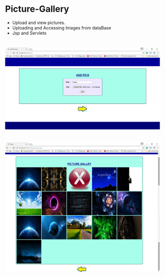# Picture-Gallery
* Upload and view pictures.
* Uploading and Accessing Images from dataBase
* Jsp and Servlets
#
![UploadScreenShot](https://github.com/Deepak5j/Picture-Gallery/blob/master/ScreenShots/upload.png)
#
![AccessScreenShot](https://github.com/Deepak5j/Picture-Gallery/blob/master/ScreenShots/access.png)
